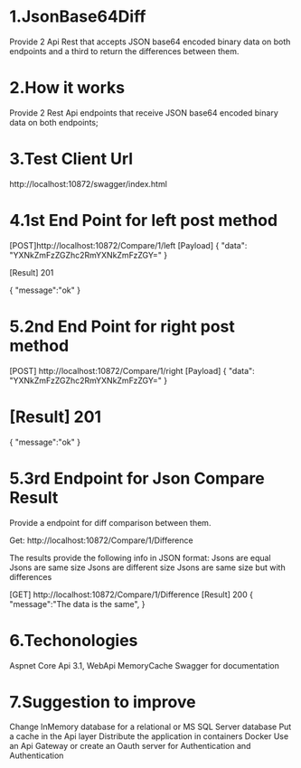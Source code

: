 1.JsonBase64Diff
===================================================================

Provide 2 Api Rest that accepts JSON base64 encoded binary data on both endpoints and a third to return the differences between them.

2.How it works
===================================================================

Provide 2 Rest Api endpoints that receive JSON base64 encoded binary data on both endpoints;

3.Test Client Url
=====================================================================
http://localhost:10872/swagger/index.html

4.1st End Point for left post method
=====================================================================
[POST]http://localhost:10872/Compare/1/left
[Payload]
{
  "data": "YXNkZmFzZGZhc2RmYXNkZmFzZGY="
}

[Result] 201

{
  "message":"ok"
}

5.2nd End Point for right post method
=====================================================================
[POST] http://localhost:10872/Compare/1/right
[Payload]
{
  "data": "YXNkZmFzZGZhc2RmYXNkZmFzZGY="
}

[Result] 201
=====================================================================
{
  "message":"ok"
}

5.3rd Endpoint for Json Compare Result 
=====================================================================
Provide a endpoint for diff comparison between them.

Get: http://localhost:10872/Compare/1/Difference

The results provide the following info in JSON format:
Jsons are equal
Jsons are same size
Jsons are different size
Jsons are same size but with differences

[GET] http://localhost:10872/Compare/1/Difference
[Result] 200
{
  "message":"The data is the same",
}

6.Techonologies
========================
Aspnet Core Api 3.1,
WebApi
MemoryCache
Swagger for documentation

7.Suggestion to improve
==============================
Change InMemory database for a relational or MS SQL Server database
Put a cache in the Api layer
Distribute the application in containers Docker
Use an Api Gateway or create an Oauth server for Authentication and Authentication


